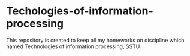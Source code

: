 # Techologies-of-information-processing
This repository is created to keep all my homeworks on discipline which named Technologies of information processing, SSTU
